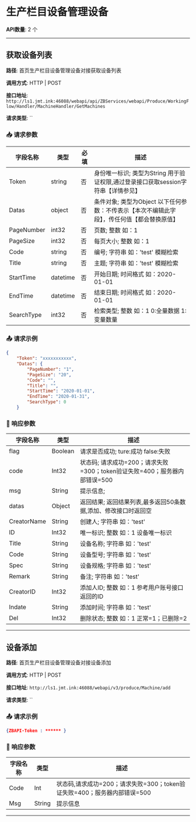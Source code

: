 # 生产栏目设备管理设备

**API数量**: 2 个

---

## 获取设备列表

**路径**: 首页生产栏目设备管理设备对接获取设备列表

**调用方式**: HTTP | POST

**接口地址**: `http://ls1.jmt.ink:46088/webapi/api/ZBServices/webapi/Produce/WorkingFlow/Handler/MachineHandler/GetMachines`

**请求类型**: ``

### 📥 请求参数

| 字段名称 | 类型 | 必填 | 描述 |
|----------|------|------|------|
| Token | string | 否 | 身份唯一标识; 类型为String 用于验证权限,通过登录接口获取session字符串【详情参见】 |
| Datas | object | 否 | 条件对象; 类型为Object 以下任何参数：不传表示【本次不编辑此字段】，传任何值【都会替换原值】 |
| PageNumber | int32 | 否 | 页数; 整数 如：1 |
| PageSize | int32 | 否 | 每页大小; 整数 如：1 |
| Code | string | 否 | 编号; 字符串 如：'test' 模糊检索 |
| Title | string | 否 | 主题; 字符串 如：'test' 模糊检索 |
| StartTime | datetime | 否 | 开始日期; 时间格式 如：2020-01-01 |
| EndTime | datetime | 否 | 结束日期; 时间格式 如：2020-01-01 |
| SearchType | int32 | 否 | 检索类型; 整数 如：1 0:全量数据 1:变量数量 |

### 📤 请求示例

```json
{
    "Token": "xxxxxxxxxxx",
    "Datas": {
        "PageNumber": "1",
        "PageSize": "20",
        "Code": "",
        "Title": "",
        "StartTime": "2020-01-01",
        "EndTime": "2020-01-31",
        "SearchType": 0
    }
```

### 📨 响应参数

| 字段名称 | 类型 | 描述 |
|----------|------|------|
| flag | Boolean | 请求是否成功; ture:成功 false:失败 |
| code | Int32 | 状态码; 请求成功=200；请求失败=300；token验证失败=400；服务器内部错误=500 |
| msg | String | 提示信息; |
| datas | Object | 返回结果; 返回结果列表,最多返回50条数据,添加、修改接口时返回空 |
| CreatorName | String | 创建人; 字符串 如：'test' |
| ID | Int32 | 唯一标识; 整数 如：1 设备唯一标识 |
| Title | String | 设备名称; 字符串 如：'test' |
| Code | String | 设备型号; 字符串 如：'test' |
| Spec | String | 设备规格; 字符串 如：'test' |
| Remark | String | 备注; 字符串 如：'test' |
| CreatorID | Int32 | 添加人ID; 整数 如：1 参考用户账号接口返回的ID |
| Indate | String | 添加时间; 字符串 如：'test' |
| Del | Int32 | 删除状态; 整数 如：1 正常=1；已删除=2 |

---

## 设备添加

**路径**: 首页生产栏目设备管理设备对接设备添加

**调用方式**: HTTP | POST

**接口地址**: `http://ls1.jmt.ink:46088/webapi/v3/produce/Machine/add`

**请求类型**: ``

### 📤 请求示例

```json
{ZBAPI-Token : ****** }
```

### 📨 响应参数

| 字段名称 | 类型 | 描述 |
|----------|------|------|
| Code | Int | 状态码,请求成功=200；请求失败=300；token验证失败=400；服务器内部错误=500 |
| Msg | String | 提示信息 |

---

